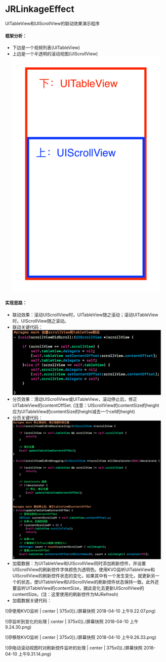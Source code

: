 # JRLinkageEffect
UITableView和UIScrollView的联动效果演示程序

#### 框架分析：
- 下边是一个视频列表(UITableView)
- 上边是一个半透明的滚动视图(UIScrollView)
![@联动框架 | center | 375x0](./编辑1.png)



#### 实现思路：
- 联动效果：滚动UIScrollView时，UITableView随之滚动；滚动UITableView时，UIScrollView随之滚动。
- 联动关键代码：
![@联动关键代码 | center | 375x0](./联动效果实现代码.png)
- 分页效果：滑动UIScrollView或UITableView，滚动停止后，修正UITableView的contentOffSet. (注意：UIScrollView的contentSize的height应为UITableView的contentSize的height减去一个cell的height)
- 分页关键代码：
![@分页关键代码 | center | 375x0](./分页效果实现代码.png)
- 加载数据：为UITableView和UIScrollView同时添加刷新控件，并设置UIScrollView的刷新控件字体颜色为透明色。使用KVO监听UITableView和UIScrollView的刷新控件状态的变化，如果其中有一个发生变化，就更新另一个的状态，使UITableView和UIScrollView的刷新控件状态保持一致。此外还要监听UITableView的contentSize，据此变化去更新UIScrollView的contentSize。(注：这里使用的刷新控件为MJRefresh)
- 加载数据关键代码：

![@使用KVO监听 | center | 375x0](./屏幕快照 2018-04-10 上午9.22.07.png)

![@监听到变化的处理 | center | 375x0](./屏幕快照 2018-04-10 上午9.24.30.png)

![@移除KVO监听 | center | 375x0](./屏幕快照 2018-04-10 上午9.26.33.png)

![@拖动滚动视图时对刷新控件监听的处理 | center | 375x0](./屏幕快照 2018-04-10 上午9.31.14.png)
